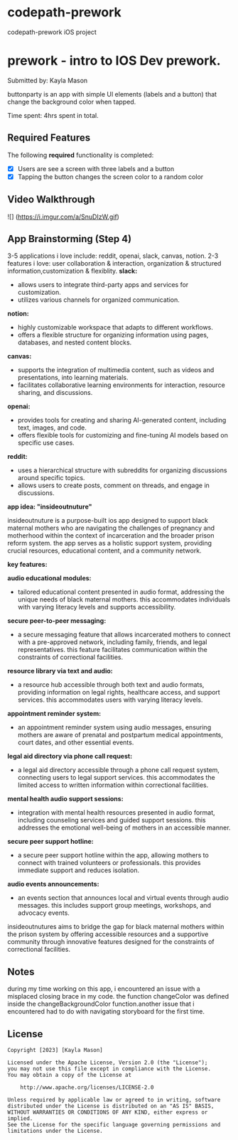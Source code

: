 # codepath-prework
codepath-prework iOS project 

# prework - intro to IOS Dev prework.

Submitted by: Kayla Mason

buttonparty is an app with simple UI elements (labels and a button) that change the background color when tapped.

Time spent: 4hrs spent in total.

## Required Features

The following **required** functionality is completed:

- [X] Users are see a screen with three labels and a button
- [X] Tapping the button changes the screen color to a random color
 
## Video Walkthrough
![] (https://i.imgur.com/a/SnuDIzW.gif)

## App Brainstorming (Step 4)

3-5 applications i love include: reddit, openai, slack, canvas, notion.                                  2-3 features i love: user collaboration & interaction, organization & structured information,customization & flexiblity.
**slack:**
- allows users to integrate third-party apps and services for customization.
- utilizes various channels for organized communication.

**notion:**
- highly customizable workspace that adapts to different workflows.
- offers a flexible structure for organizing information using pages, databases, and nested content blocks.

**canvas:**
- supports the integration of multimedia content, such as videos and presentations, into learning materials.
- facilitates collaborative learning environments for interaction, resource sharing, and discussions.

**openai:**
- provides tools for creating and sharing AI-generated content, including text, images, and code.
- offers flexible tools for customizing and fine-tuning AI models based on specific use cases.

**reddit:**
- uses a hierarchical structure with subreddits for organizing discussions around specific topics.
- allows users to create posts, comment on threads, and engage in discussions.
  
**app idea: "insideoutnuture"**

insideoutnuture is a purpose-built ios app designed to support black maternal mothers who are navigating the challenges of pregnancy and motherhood within the context of incarceration and the broader prison reform system. the app serves as a holistic support system, providing crucial resources, educational content, and a community network.

**key features:**

**audio educational modules:**
- tailored educational content presented in audio format, addressing the unique needs of black maternal mothers. this accommodates individuals with varying literacy levels and supports accessibility.

**secure peer-to-peer messaging:**
- a secure messaging feature that allows incarcerated mothers to connect with a pre-approved network, including family, friends, and legal representatives. this feature facilitates communication within the constraints of correctional facilities.

**resource library via text and audio:**
- a resource hub accessible through both text and audio formats, providing information on legal rights, healthcare access, and support services. this accommodates users with varying literacy levels.

**appointment reminder system:**
- an appointment reminder system using audio messages, ensuring mothers are aware of prenatal and postpartum medical appointments, court dates, and other essential events.

**legal aid directory via phone call request:**
- a legal aid directory accessible through a phone call request system, connecting users to legal support services. this accommodates the limited access to written information within correctional facilities.

**mental health audio support sessions:**
- integration with mental health resources presented in audio format, including counseling services and guided support sessions. this addresses the emotional well-being of mothers in an accessible manner.

**secure peer support hotline:**
- a secure peer support hotline within the app, allowing mothers to connect with trained volunteers or professionals. this provides immediate support and reduces isolation.

**audio events announcements:**
- an events section that announces local and virtual events through audio messages. this includes support group meetings, workshops, and advocacy events.

insideoutnutures aims to bridge the gap for black maternal mothers within the prison system by offering accessible resources and a supportive community through innovative features designed for the constraints of correctional facilities.

## Notes

during my time working on this app, i encountered an issue with a misplaced closing brace in my code. the function changeColor was defined inside the changeBackgroundColor function.another issue that i encountered had to do with navigating storyboard for the first time. 

## License

    Copyright [2023] [Kayla Mason]

    Licensed under the Apache License, Version 2.0 (the "License");
    you may not use this file except in compliance with the License.
    You may obtain a copy of the License at

        http://www.apache.org/licenses/LICENSE-2.0

    Unless required by applicable law or agreed to in writing, software
    distributed under the License is distributed on an "AS IS" BASIS,
    WITHOUT WARRANTIES OR CONDITIONS OF ANY KIND, either express or implied.
    See the License for the specific language governing permissions and
    limitations under the License.
